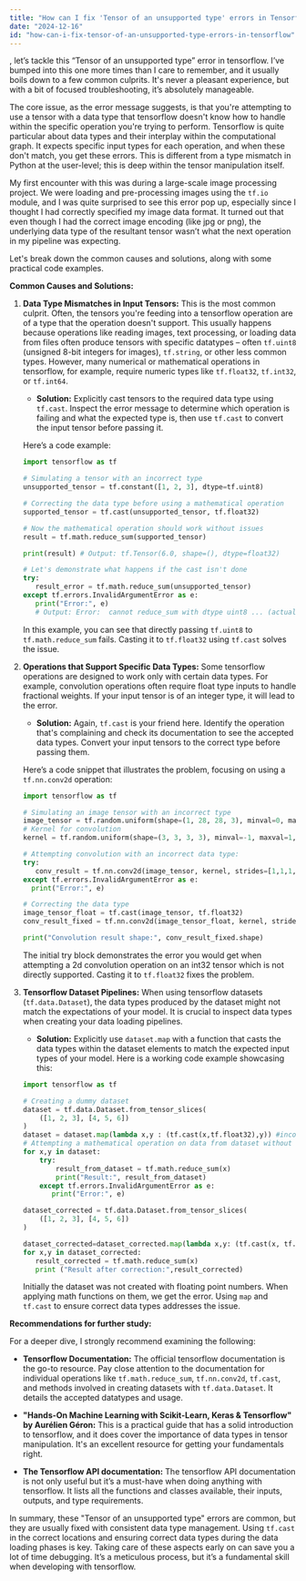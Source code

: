 ```yaml
---
title: "How can I fix 'Tensor of an unsupported type' errors in Tensorflow?"
date: "2024-12-16"
id: "how-can-i-fix-tensor-of-an-unsupported-type-errors-in-tensorflow"
---
```


, let’s tackle this “Tensor of an unsupported type” error in tensorflow. I’ve bumped into this one more times than I care to remember, and it usually boils down to a few common culprits. It's never a pleasant experience, but with a bit of focused troubleshooting, it’s absolutely manageable.

The core issue, as the error message suggests, is that you're attempting to use a tensor with a data type that tensorflow doesn't know how to handle within the specific operation you're trying to perform. Tensorflow is quite particular about data types and their interplay within the computational graph. It expects specific input types for each operation, and when these don't match, you get these errors. This is different from a type mismatch in Python at the user-level; this is deep within the tensor manipulation itself.

My first encounter with this was during a large-scale image processing project. We were loading and pre-processing images using the `tf.io` module, and I was quite surprised to see this error pop up, especially since I thought I had correctly specified my image data format. It turned out that even though I had the correct image encoding (like jpg or png), the underlying data type of the resultant tensor wasn’t what the next operation in my pipeline was expecting.

Let's break down the common causes and solutions, along with some practical code examples.

**Common Causes and Solutions:**

1. **Data Type Mismatches in Input Tensors:** This is the most common culprit. Often, the tensors you're feeding into a tensorflow operation are of a type that the operation doesn't support. This usually happens because operations like reading images, text processing, or loading data from files often produce tensors with specific datatypes – often `tf.uint8` (unsigned 8-bit integers for images), `tf.string`, or other less common types. However, many numerical or mathematical operations in tensorflow, for example, require numeric types like `tf.float32`, `tf.int32`, or `tf.int64`.

   * **Solution:** Explicitly cast tensors to the required data type using `tf.cast`. Inspect the error message to determine which operation is failing and what the expected type is, then use `tf.cast` to convert the input tensor before passing it.

   Here’s a code example:

   ```python
   import tensorflow as tf

   # Simulating a tensor with an incorrect type
   unsupported_tensor = tf.constant([1, 2, 3], dtype=tf.uint8)

   # Correcting the data type before using a mathematical operation
   supported_tensor = tf.cast(unsupported_tensor, tf.float32)

   # Now the mathematical operation should work without issues
   result = tf.math.reduce_sum(supported_tensor)

   print(result) # Output: tf.Tensor(6.0, shape=(), dtype=float32)

   # Let's demonstrate what happens if the cast isn't done
   try:
      result_error = tf.math.reduce_sum(unsupported_tensor)
   except tf.errors.InvalidArgumentError as e:
      print("Error:", e)
      # Output: Error:  cannot reduce_sum with dtype uint8 ... (actual error may vary)
   ```

    In this example, you can see that directly passing `tf.uint8` to `tf.math.reduce_sum` fails. Casting it to `tf.float32` using `tf.cast` solves the issue.

2. **Operations that Support Specific Data Types:** Some tensorflow operations are designed to work only with certain data types. For example, convolution operations often require float type inputs to handle fractional weights. If your input tensor is of an integer type, it will lead to the error.

    * **Solution:**  Again, `tf.cast` is your friend here. Identify the operation that's complaining and check its documentation to see the accepted data types. Convert your input tensors to the correct type before passing them.

    Here’s a code snippet that illustrates the problem, focusing on using a `tf.nn.conv2d` operation:

    ```python
    import tensorflow as tf

    # Simulating an image tensor with an incorrect type
    image_tensor = tf.random.uniform(shape=(1, 28, 28, 3), minval=0, maxval=255, dtype=tf.int32)
    # Kernel for convolution
    kernel = tf.random.uniform(shape=(3, 3, 3, 3), minval=-1, maxval=1, dtype=tf.float32)

    # Attempting convolution with an incorrect data type:
    try:
       conv_result = tf.nn.conv2d(image_tensor, kernel, strides=[1,1,1,1], padding='SAME')
    except tf.errors.InvalidArgumentError as e:
      print("Error:", e)

    # Correcting the data type
    image_tensor_float = tf.cast(image_tensor, tf.float32)
    conv_result_fixed = tf.nn.conv2d(image_tensor_float, kernel, strides=[1,1,1,1], padding='SAME')

    print("Convolution result shape:", conv_result_fixed.shape)
    ```
    The initial try block demonstrates the error you would get when attempting a 2d convolution operation on an int32 tensor which is not directly supported. Casting it to `tf.float32` fixes the problem.

3. **Tensorflow Dataset Pipelines:** When using tensorflow datasets (`tf.data.Dataset`), the data types produced by the dataset might not match the expectations of your model. It is crucial to inspect data types when creating your data loading pipelines.

    * **Solution:** Explicitly use `dataset.map` with a function that casts the data types within the dataset elements to match the expected input types of your model.
   Here is a working code example showcasing this:
    ```python
    import tensorflow as tf

    # Creating a dummy dataset
    dataset = tf.data.Dataset.from_tensor_slices(
        ([1, 2, 3], [4, 5, 6])
    )
    dataset = dataset.map(lambda x,y : (tf.cast(x,tf.float32),y)) #incorrect dtype
    # Attempting a mathematical operation on data from dataset without explicit cast
    for x,y in dataset:
        try:
            result_from_dataset = tf.math.reduce_sum(x)
            print("Result:", result_from_dataset)
        except tf.errors.InvalidArgumentError as e:
           print("Error:", e)

    dataset_corrected = tf.data.Dataset.from_tensor_slices(
        ([1, 2, 3], [4, 5, 6])
    )

    dataset_corrected=dataset_corrected.map(lambda x,y: (tf.cast(x, tf.float32), tf.cast(y, tf.float32)))
    for x,y in dataset_corrected:
       result_corrected = tf.math.reduce_sum(x)
       print ("Result after correction:",result_corrected)
    ```
    Initially the dataset was not created with floating point numbers. When applying math functions on them, we get the error. Using `map` and `tf.cast` to ensure correct data types addresses the issue.

**Recommendations for further study:**

For a deeper dive, I strongly recommend examining the following:

*   **Tensorflow Documentation:** The official tensorflow documentation is the go-to resource. Pay close attention to the documentation for individual operations like `tf.math.reduce_sum`, `tf.nn.conv2d`, `tf.cast`, and methods involved in creating datasets with `tf.data.Dataset`. It details the accepted datatypes and usage.

*   **"Hands-On Machine Learning with Scikit-Learn, Keras & Tensorflow" by Aurélien Géron:** This is a practical guide that has a solid introduction to tensorflow, and it does cover the importance of data types in tensor manipulation. It's an excellent resource for getting your fundamentals right.

*   **The Tensorflow API documentation:** The tensorflow API documentation is not only useful but it’s a must-have when doing anything with tensorflow. It lists all the functions and classes available, their inputs, outputs, and type requirements.

In summary, these "Tensor of an unsupported type" errors are common, but they are usually fixed with consistent data type management. Using `tf.cast` in the correct locations and ensuring correct data types during the data loading phases is key. Taking care of these aspects early on can save you a lot of time debugging. It’s a meticulous process, but it’s a fundamental skill when developing with tensorflow.
